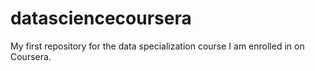 # datasciencecoursera
My first repository for the data specialization course I am enrolled in on Coursera. 
